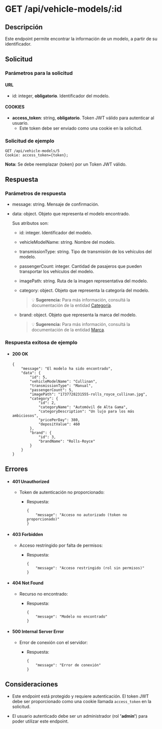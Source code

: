 # GET /api/vehicle-models/:id

## Descripción

Este endpoint permite encontrar la información de un modelo, a partir de su identificador.

## Solicitud

### Parámetros para la solicitud

#### URL

- id: integer, **obligatorio**. Identificador del modelo.

#### COOKIES

- **access_token**: string, **obligatorio**. Token JWT válido para autenticar al usuario.
  - Este token debe ser enviado como una cookie en la solicitud.

### Solicitud de ejemplo

```
GET /api/vehicle-models/5
Cookie: access_token={token};
```

**Nota:** Se debe reemplazar {token} por un Token JWT válido.

## Respuesta

### Parámetros de respuesta

- message: string. Mensaje de confirmación.
- data: object. Objeto que representa el modelo encontrado.

  Sus atributos son:

  - id: integer. Identificador del modelo.
  - vehicleModelName: string. Nombre del modelo.
  - transmissionType: string. Tipo de transmisión de los vehículos del modelo.
  - passengerCount: integer. Cantidad de pasajeros que pueden transportar los vehículos del modelo.
  - imagePath: string. Ruta de la imagen representativa del modelo.
  - category: object. Objeto que representa la categoría del modelo.

    > 💡 **Sugerencia:** Para más información, consultá la documentación de la entidad [Categoría](../../category/main/main.md).

  - brand: object. Objeto que representa la marca del modelo.

    > 💡 **Sugerencia:** Para más información, consultá la documentación de la entidad [Marca](../../brand/main/main.md).

### Respuesta exitosa de ejemplo

- #### 200 OK

  ```
  {
      "message": "El modelo ha sido encontrado",
      "data": {
          "id": 5,
          "vehicleModelName": "Cullinan",
          "transmissionType": "Manual",
          "passengerCount": 5,
          "imagePath": "1737728231555-rolls_royce_cullinan.jpg",
          "category": {
              "id": 2,
              "categoryName": "Automóvil de Alta Gama",
              "categoryDescription": "Un lujo para los más ambiciosos",
              "pricePerDay": 380,
              "depositValue": 460
          },
          "brand": {
              "id": 3,
              "brandName": "Rolls-Royce"
          }
      }
  }
  ```

## Errores

- #### 401 Unauthorized

  - Token de autenticación no proporcionado:

    - Respuesta:

      ```
      {
          "message": "Acceso no autorizado (token no proporcionado)"
      }
      ```

- #### 403 Forbidden

  - Acceso restringido por falta de permisos:

    - Respuesta:

      ```
      {
          "message": "Acceso restringido (rol sin permisos)"
      }
      ```

- #### 404 Not Found

  - Recurso no encontrado:

    - Respuesta:

      ```
      {
          "message": "Modelo no encontrado"
      }
      ```

- #### 500 Internal Server Error

  - Error de conexión con el servidor:

    - Respuesta:

      ```
      {
          "message": "Error de conexión"
      }
      ```

## Consideraciones

- Este endpoint está protegido y requiere autenticación. El token JWT debe ser proporcionado como una cookie llamada `access_token` en la solicitud.

- El usuario autenticado debe ser un administrador (rol **'admin'**) para poder utilizar este endpoint.
